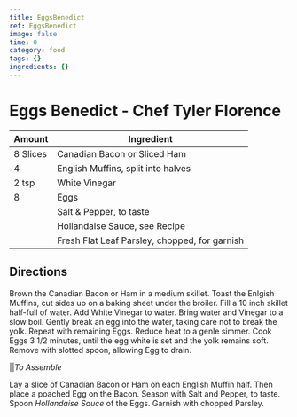 ```yaml
---
title: EggsBenedict
ref: EggsBenedict
image: false
time: 0
category: food
tags: {}
ingredients: {}
---
```

# Eggs Benedict - Chef Tyler Florence

|Amount | Ingredient|
|----|----|
8 Slices | Canadian Bacon or Sliced Ham
4 | English Muffins, split into halves
2 tsp | White Vinegar
8 | Eggs
|| Salt & Pepper, to taste
|| Hollandaise Sauce, see Recipe
|| Fresh Flat Leaf Parsley, chopped, for garnish

## Directions

Brown the Canadian Bacon or Ham in a medium skillet.
Toast the Enlgish Muffins, cut sides up on a baking sheet under the broiler.
Fill a 10 inch skillet half-full of water.  Add White Vinegar to water.
Bring water and Vinegar to a slow boil.
Gently break an egg into the water, taking care not to break the yolk.
Repeat with remaining Eggs.
Reduce heat to a genle simmer.
Cook Eggs 3 1/2 minutes, until the egg white is set and the yolk remains soft.
Remove with slotted spoon, allowing Egg to drain.

||*To Assemble*

Lay a slice of Canadian Bacon or Ham on each English Muffin half.
Then place a poached Egg on the Bacon.
Season with Salt and Pepper, to taste.
Spoon *Hollandaise Sauce* of the Eggs.
Garnish with chopped Parsley.



